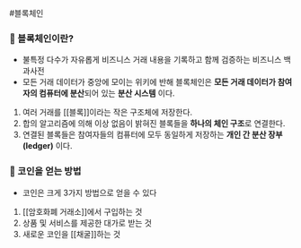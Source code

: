 ---
---

#블록체인 
### 📌 블록체인이란?
+ 불특정 다수가 자유롭게 비즈니스 거래 내용을 기록하고 함께 검증하는 비즈니스 백과사전
+ 모든 거래 데이터가 중앙에 모이는 위키에 반해 블록체인은 **모든 거래 데이터가 참여자의 컴퓨터에 분산**되어 있는 **분산 시스템** 이다.
1. 여러 거래를 [[블록]]이라는 작은 구조체에 저장한다.
2. 합의 알고리즘에 의해 이상 없음이 밝혀진 블록들을 **하나의 체인 구조**로 연결한다.
3. 연결된 블록들은 참여자들의 컴퓨터에 모두 동일하게 저장하는 **개인 간 분산 장부(ledger)** 이다.

### 📌 코인을 얻는 방법
+ 코인은 크게 3가지 방법으로 얻을 수 있다
1. [[암호화폐 거래소]]에서 구입하는 것
2. 상품 및 서비스를 제공한 대가로 받는 것
3. 새로운 코인을 [[채굴]]하는 것

